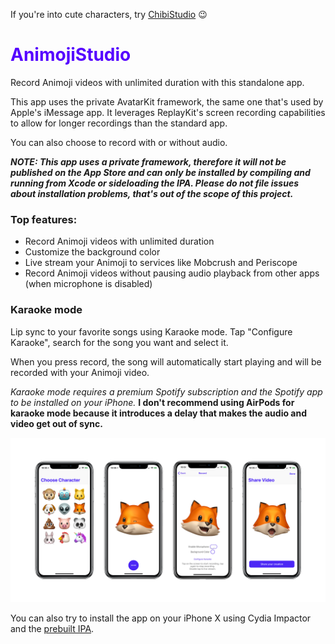 If you're into cute characters, try [ChibiStudio](https://getchibistudio.com) 😉

<h1 style="color:#5501FF">AnimojiStudio</h1>
Record Animoji videos with unlimited duration with this standalone app.

This app uses the private AvatarKit framework, the same one that's used by Apple's iMessage app. It leverages ReplayKit's screen recording capabilities to allow for longer recordings than the standard app.

You can also choose to record with or without audio.

***NOTE: This app uses a private framework, therefore it will not be published on the App Store and can only be installed by compiling and running from Xcode or sideloading the IPA. Please do not file issues about installation problems, that's out of the scope of this project.***

### Top features:
- Record Animoji videos with unlimited duration
- Customize the background color
- Live stream your Animoji to services like Mobcrush and Periscope
- Record Animoji videos without pausing audio playback from other apps (when microphone is disabled)

### Karaoke mode

Lip sync to your favorite songs using Karaoke mode. Tap "Configure Karaoke", search for the song you want and select it.

When you press record, the song will automatically start playing and will be recorded with your Animoji video.

*Karaoke mode requires a premium Spotify subscription and the Spotify app to be installed on your iPhone.* **I don't recommend using AirPods for karaoke mode because it introduces a delay that makes the audio and video get out of sync.**

![screens](./screenshots/AnimojiStudio_Screens2.png)

You can also try to install the app on your iPhone X using Cydia Impactor and the [prebuilt IPA](https://github.com/insidegui/AnimojiStudio/releases/latest).